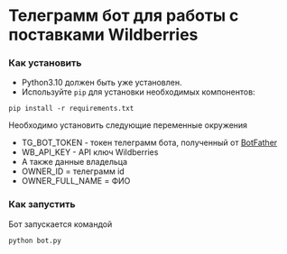 # Телеграмм бот для работы с поставками Wildberries



### Как установить

- Python3.10 должен быть уже установлен.
- Используйте `pip` для установки необходимых компонентов:

```
pip install -r requirements.txt
```

Необходимо установить следующие переменные окружения 

- TG_BOT_TOKEN - токен телеграмм бота, полученный от [BotFather](https://t.me/BotFather)
- WB_API_KEY - API ключ Wildberries
- А также данные владельца
- OWNER_ID = телеграмм id
- OWNER_FULL_NAME = ФИО

### Как запустить

Бот запускается командой
```
python bot.py
``` 
